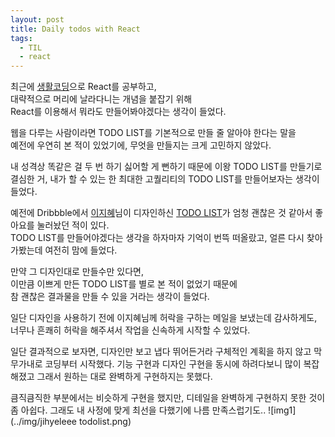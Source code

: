 ```yaml
---
layout: post
title: Daily todos with React
tags:
  - TIL
  - react
---
```

최근에 [생활코딩](https://opentutorials.org/module/4058)으로 React를 공부하고,  
대략적으로 머리에 날라다니는 개념을 붙잡기 위해  
React를 이용해서 뭐라도 만들어봐야겠다는 생각이 들었다.  

웹을 다루는 사람이라면 TODO LIST를 기본적으로 만들 줄 알아야 한다는 말을  
예전에 우연히 본 적이 있었기에, 무엇을 만들지는 크게 고민하지 않았다.  

내 성격상 똑같은 걸 두 번 하기 싫어할 게 뻔하기 때문에
이왕 TODO LIST를 만들기로 결심한 거, 내가 할 수 있는 한 
최대한 고퀄리티의 TODO LIST를 만들어보자는 생각이 들었다.

예전에 Dribbble에서 [이지혜](http://jihyeleee.com/)님이 디자인하신 [TODO LIST](https://dribbble.com/shots/3384144-Hello-Dribbble)가 
엄청 괜찮은 것 같아서 좋아요를 눌러놨던 적이 있다.  
TODO LIST를 만들어야겠다는 생각을 하자마자 기억이 번뜩 떠올랐고,
얼른 다시 찾아가봤는데 여전히 맘에 들었다.

만약 그 디자인대로 만들수만 있다면,  
이만큼 이쁘게 만든 TODO LIST를 별로 본 적이 없었기 때문에  
참 괜찮은 결과물을 만들 수 있을 거라는 생각이 들었다.  

일단 디자인을 사용하기 전에 이지혜님께 허락을 구하는 메일을 보냈는데
감사하게도, 너무나 흔쾌히 허락을 해주셔서 작업을 신속하게 시작할 수 있었다.

일단 결과적으로 보자면, 디자인만 보고 냅다 뛰어든거라
구체적인 계획을 하지 않고 막무가내로 코딩부터 시작했다.
기능 구현과 디자인 구현을 동시에 하려다보니 많이 복잡해졌고
그래서 원하는 대로 완벽하게 구현하지는 못했다.

큼직큼직한 부분에서는 비슷하게 구현을 했지만,
디테일을 완벽하게 구현하지 못한 것이 좀 아쉽다.
그래도 내 사정에 맞게 최선을 다했기에 나름 만족스럽기도..
![img1](../img/jihyeleee todolist.png)

